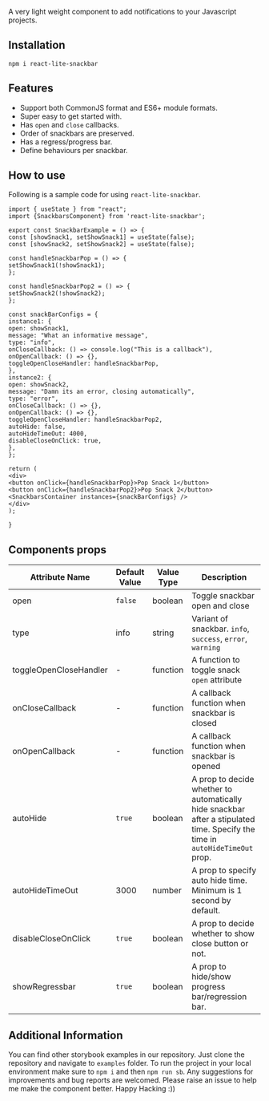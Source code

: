 A very light weight component to add notifications to your Javascript projects.

## Installation

`npm i react-lite-snackbar`

## Features

- Support both CommonJS format and ES6+ module formats.
- Super easy to get started with.
- Has `open` and `close` callbacks.
- Order of snackbars are preserved.
- Has a regress/progress bar.
- Define behaviours per snackbar.

## How to use

Following is a sample code for using `react-lite-snackbar`.

```
import { useState } from "react";
import {SnackbarsComponent} from 'react-lite-snackbar';

export const SnackbarExample = () => {
const [showSnack1, setShowSnack1] = useState(false);
const [showSnack2, setShowSnack2] = useState(false);

const handleSnackbarPop = () => {
setShowSnack1(!showSnack1);
};

const handleSnackbarPop2 = () => {
setShowSnack2(!showSnack2);
};

const snackBarConfigs = {
instance1: {
open: showSnack1,
message: "What an informative message",
type: "info",
onCloseCallback: () => console.log("This is a callback"),
onOpenCallback: () => {},
toggleOpenCloseHandler: handleSnackbarPop,
},
instance2: {
open: showSnack2,
message: "Damn its an error, closing automatically",
type: "error",
onCloseCallback: () => {},
onOpenCallback: () => {},
toggleOpenCloseHandler: handleSnackbarPop2,
autoHide: false,
autoHideTimeOut: 4000,
disableCloseOnClick: true,
},
};

return (
<div>
<button onClick={handleSnackbarPop}>Pop Snack 1</button>
<button onClick={handleSnackbarPop2}>Pop Snack 2</button>
<SnackbarsContainer instances={snackBarConfigs} />
</div>
);

}
```

## Components props

| Attribute Name         | Default Value | Value Type | Description                                                                                                                  |
| ---------------------- | ------------- | ---------- | ---------------------------------------------------------------------------------------------------------------------------- |
| open                   | `false`       | boolean    | Toggle snackbar open and close                                                                                               |
| type                   | info          | string     | Variant of snackbar. `info`, `success`, `error`, `warning`                                                                   |
| toggleOpenCloseHandler | -             | function   | A function to toggle snack `open` attribute                                                                                  |
| onCloseCallback        | -             | function   | A callback function when snackbar is closed                                                                                  |
| onOpenCallback         | -             | function   | A callback function when snackbar is opened                                                                                  |
| autoHide               | `true`        | boolean    | A prop to decide whether to automatically hide snackbar after a stipulated time. Specify the time in `autoHideTimeOut` prop. |
| autoHideTimeOut        | 3000          | number     | A prop to specify auto hide time. Minimum is 1 second by default.                                                            |
| disableCloseOnClick    | `true`        | boolean    | A prop to decide whether to show close button or not.                                                                        |
| showRegressbar         | `true`        | boolean    | A prop to hide/show progress bar/regression bar.                                                                             |

## Additional Information

You can find other storybook examples in our repository. Just clone the repository and navigate to `examples` folder. To run the project in your local environment make sure to `npm i` and then `npm run sb`. Any suggestions for improvements and bug reports are welcomed. Please raise an issue to help me make the component better. Happy Hacking :))
